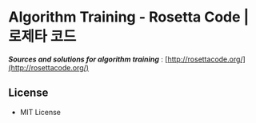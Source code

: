 # Algorithm Training - Rosetta Code | 로제타 코드

**_Sources and solutions for algorithm training_** : [http://rosettacode.org/](http://rosettacode.org/)



## License
+ MIT License


